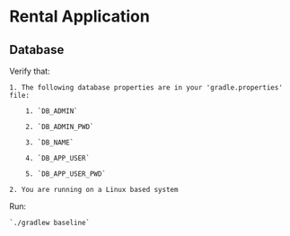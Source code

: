 # Rental Application


## Database
Verify that:

    1. The following database properties are in your 'gradle.properties' file:

        1. `DB_ADMIN`

        2. `DB_ADMIN_PWD`

        3. `DB_NAME`

        4. `DB_APP_USER`

        5. `DB_APP_USER_PWD`

    2. You are running on a Linux based system

Run:

    `./gradlew baseline`